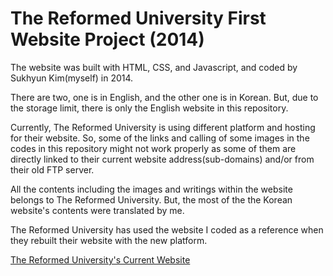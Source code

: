 # The Reformed University First Website Project (2014)

The website was built with HTML, CSS, and Javascript, and coded by Sukhyun Kim(myself) in 2014.

There are two, one is in English, and the other one is in Korean. But, due to the storage limit, there is only the English website in this repository. 

Currently, The Reformed University is using different platform and hosting for their website. So, some of the links and calling of some images in the codes in this repository might not work properly as some of them are directly linked to their current website address(sub-domains) and/or from their old FTP server. 

All the contents including the images and writings within the website belongs to The Reformed University. But, the most of the the Korean website's contents were translated by me.

The Reformed University has used the website I coded as a reference when they rebuilt their website with the new platform. 

[The Reformed University's Current Website](http://reformeduniversity.org/)
